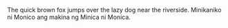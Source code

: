 The quick brown fox jumps over the lazy dog near the riverside. Minikaniko ni Monico ang makina ng Minica ni Monica.
